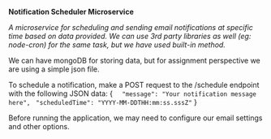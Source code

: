 **Notification Scheduler Microservice**

_A microservice for scheduling and sending email notifications at specific time based on data provided. We can use 3rd party libraries as well (eg: node-cron) for the same task, but we have used built-in method._

We can have mongoDB for storing data, but for assignment perspective we are using a simple json file.

To schedule a notification, make a POST request to the /schedule endpoint with the following JSON data:
{
`  "message": "Your notification message here",`
` "scheduledTime": "YYYY-MM-DDTHH:mm:ss.sssZ"`
}

Before running the application, we may need to configure our email settings and other options.

